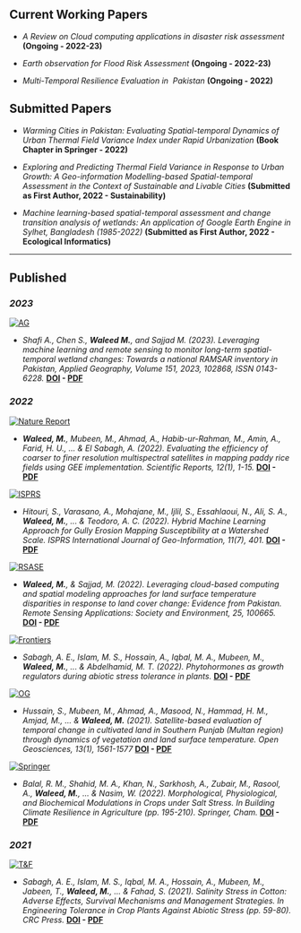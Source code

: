## Current Working Papers

  
- _A Review on Cloud computing applications in disaster risk assessment_ **(Ongoing - 2022-23)**

- _Earth observation for Flood Risk Assessment_ **(Ongoing - 2022-23)**
  

- _Multi-Temporal Resilience Evaluation in  Pakistan_ **(Ongoing - 2022)**  

## Submitted Papers


- _Warming Cities in Pakistan: Evaluating Spatial-temporal Dynamics of Urban Thermal Field Variance Index under Rapid Urbanization_ **(Book Chapter in Springer - 2022)**

- _Exploring and Predicting Thermal Field Variance in Response to Urban Growth: A Geo-information Modelling-based Spatial-temporal Assessment in the Context of Sustainable and Livable Cities_ **(Submitted as First Author, 2022 - Sustainability)**

  

- _Machine learning-based spatial-temporal assessment and change transition analysis of wetlands: An application of Google Earth Engine in Sylhet, Bangladesh (1985-2022)_ **(Submitted as First Author, 2022 - Ecological Informatics)**

  

---

  

## Published



### _2023_

[![AG](https://imgur.com/fa0jQK6.png)](https://doi.org/10.1016/j.apgeog.2022.102868)
- _Shafi A., Chen S., **Waleed M.**, and Sajjad M. (2023). Leveraging machine learning and remote sensing to monitor long-term spatial-temporal wetland changes: Towards a national RAMSAR inventory in Pakistan, Applied Geography, Volume 151, 2023, 102868, ISSN 0143-6228._ **[DOI](https://doi.org/10.1016/j.apgeog.2022.102868) - [PDF](https://drive.google.com/file/d/1-DQrCFtNTVIknUFz9TFUCmDApT1nwSRn/view?usp=share_link)**
### _2022_


[![Nature Report](https://imgur.com/iHZbEOb.png)](https://doi.org/10.1038/s41598-022-17454-y)
- _**Waleed, M.**, Mubeen, M., Ahmad, A., Habib-ur-Rahman, M., Amin, A., Farid, H. U., ... & El Sabagh, A. (2022). Evaluating the efficiency of coarser to finer resolution multispectral satellites in mapping paddy rice fields using GEE implementation. Scientific Reports, 12(1), 1-15._ **[DOI](https://doi.org/10.1038/s41598-022-17454-y) - [PDF](https://drive.google.com/file/d/13SkdnrBA3UEyNbSb9aNEaDUeV4PTViCP/view?usp=sharing)**

[![ISPRS](https://imgur.com/L5htiFu.png)](https://doi.org/10.3390/ijgi11070401)
- _Hitouri, S., Varasano, A., Mohajane, M., Ijlil, S., Essahlaoui, N., Ali, S. A., **Waleed, M.**, ... & Teodoro, A. C. (2022). Hybrid Machine Learning Approach for Gully Erosion Mapping Susceptibility at a Watershed Scale. ISPRS International Journal of Geo-Information, 11(7), 401._ **[DOI](https://doi.org/10.3390/ijgi11070401) - [PDF](https://drive.google.com/file/d/12LZXRdwZPKm3zs4fvSMhg_KGKrMzOhcX/view?usp=sharing)**
  

[![RSASE](https://imgur.com/bBP38XK.png)](https://doi.org/10.1016/j.rsase.2021.100665)
- _**Waleed, M.**, & Sajjad, M. (2022). Leveraging cloud-based computing and spatial modeling approaches for land surface temperature disparities in response to land cover change: Evidence from Pakistan. Remote Sensing Applications: Society and Environment, 25, 100665._ **[DOI](https://doi.org/10.1016/j.rsase.2021.100665) - [PDF](https://drive.google.com/file/d/1NdboQDsM9N6YIJ228NvRvxsPBRTOQi3X/view?usp=sharing)**

  
[![Frontiers](https://imgur.com/UDiZThC.png)](https://doi.org/10.3389/fagro.2022.765068)
- _Sabagh, A. E., Islam, M. S., Hossain, A., Iqbal, M. A., Mubeen, M., **Waleed, M.**, ... & Abdelhamid, M. T. (2022). Phytohormones as growth regulators during abiotic stress tolerance in plants._ **[DOI](https://doi.org/10.3389/fagro.2022.765068) - [PDF](https://drive.google.com/file/d/13QliRQkdV-CwdqZ3a1-mnhPfT3ILFAJT/view?usp=sharing)**

  
[![OG](https://imgur.com/e8tM03E.png)](https://doi.org/10.1515/geo-2020-0298)
- _Hussain, S., Mubeen, M., Ahmad, A., Masood, N., Hammad, H. M., Amjad, M., ... & **Waleed, M.** (2021). Satellite-based evaluation of temporal change in cultivated land in Southern Punjab (Multan region) through dynamics of vegetation and land surface temperature. Open Geosciences, 13(1), 1561-1577_ **[DOI](https://doi.org/10.1515/geo-2020-0298) - [PDF](https://drive.google.com/file/d/12HFGmrZKY-Q4AbIc8H01YNBDBc-h1aO2/view?usp=sharing)**

  
[![Springer](https://imgur.com/uHciCuc.png)](https://doi.org/10.1007/978-3-030-79408-8_13)
- _Balal, R. M., Shahid, M. A., Khan, N., Sarkhosh, A., Zubair, M., Rasool, A., **Waleed, M.**, ... & Nasim, W. (2022). Morphological, Physiological, and Biochemical Modulations in Crops under Salt Stress. In Building Climate Resilience in Agriculture (pp. 195-210). Springer, Cham._ **[DOI](https://doi.org/10.1007/978-3-030-79408-8_13) - [PDF](https://drive.google.com/file/d/13IDGOOF8GWoKEtgwL3p-X8-wLEdDket0/view?usp=sharing)**

  

### _2021_

[![T&F](https://imgur.com/AcHBbzi.png)](https://doi.org/10.1201/9781003160717-4)
- _Sabagh, A. E., Islam, M. S., Iqbal, M. A., Hossain, A., Mubeen, M., Jabeen, T., **Waleed, M.**, ... & Fahad, S. (2021). Salinity Stress in Cotton: Adverse Effects, Survival Mechanisms and Management Strategies. In Engineering Tolerance in Crop Plants Against Abiotic Stress (pp. 59-80). CRC Press._ **[DOI](https://doi.org/10.1201/9781003160717-4) - [PDF](https://drive.google.com/file/d/12Pvl1ywdKCe85a-kaishBkeJdGAlrfLL/view?usp=sharing)**
